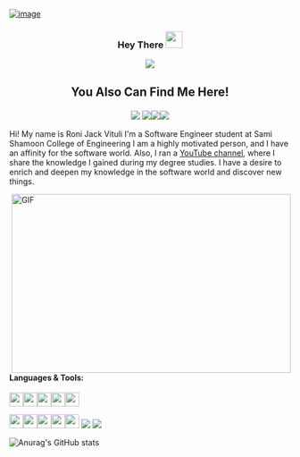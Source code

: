 [![image](https://www.linkpicture.com/q/gitphoto.png)](https://www.linkpicture.com/view.php?img=LPic628299f8719e1765297636)

###   <p align ="center" > Hey There  <img src="https://media.giphy.com/media/hvRJCLFzcasrR4ia7z/giphy.gif" width="30px"> </p>

 <p align ="center"><img src ="https://img.shields.io/badge/RJV-Developer-blue"></p>

## <p align ="center" > You Also Can Find Me Here!</p>
<p align ="center">
<a href='https://www.instagram.com/ronijackvituli/'><img src='https://www.linkpicture.com/q/icons8-instagram-48.png' type='image'></a>
<a href='https://www.linkpicture.com/view.php?img=LPic62834989e83171092470737'><img src='https://www.linkpicture.com/q/icons8-linkedin-circled-48.png' type='image'></a><a href='https://www.youtube.com/RoniJackVituli'><img src='https://www.linkpicture.com/q/icons8-youtube-48.png' type='image'></a><a href='https://www.facebook.com/RoniJackVituli'><img src='https://www.linkpicture.com/q/icons8-facebook-48_1.png' type='image'></a>
</p>


Hi! My name is Roni Jack Vituli  I'm a Software Engineer student at Sami Shamoon College of Engineering
I am a highly motivated person, and I have an affinity for the software world. Also, I ran a <a href='https://www.youtube.com/RoniJackVituli'>YouTube channel</a>, where I share the knowledge I gained during my degree studies.
I have a desire to enrich and deepen my knowledge in the software world and discover new things.


 <img align="right" alt="GIF" src="https://www.linkpicture.com/q/code_1.gif" width="500" height="320" />

#### **Languages & Tools:**
<a href="#"><img height="25" src="https://vk-codes.com/assests/images/icons/cpp.png"></a><a href="#"><img height="25" src="https://vk-codes.com/assests/images/icons/c.png"></a><a href="#"><img height="25" src="https://vk-codes.com/assests/images/icons/python.png"></a><a href="#"><img height="25" src="https://vk-codes.com/assests/images/icons/java.png"></a><a href="#"><img height="25" src="https://vk-codes.com/assests/images/icons/html.png"></a>


<a href="#"><img height="25" src="https://vk-codes.com/assests/images/icons/eclipse.png"></a><a href="#"><img height="25" src="https://vk-codes.com/assests/images/icons/git.png"></a><a href="#"><img height="25" src="https://vk-codes.com/assests/images/icons/pycharm.png"></a><a href="#"><img height="25" src="https://vk-codes.com/assests/images/icons/sql.png"></a><a href="#"><img height="25" src="https://vk-codes.com/assests/images/icons/visual.png"></a>
<img src="https://img.icons8.com/color/48/000000/django.png"/> <img src="https://img.icons8.com/ios-filled/50/000000/flask.png"/>


![Anurag's GitHub stats](https://github-readme-stats.vercel.app/api?username=RoniJack&theme=react&show_icons=true)

